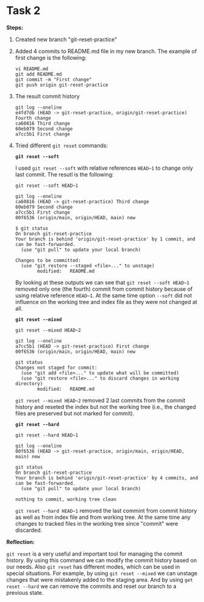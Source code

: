 # Task 2


**Steps:**

1. Created new branch "git-reset-practice"

2. Added 4 commits to README.md file in my new branch. The example of first change is the following:
    ```
    vi README.md
    git add README.md
    git commit -m "First change"
    git push origin git-reset-practice
    ```

3. The result commit history

    ```
    git log --oneline
    e4fd7db (HEAD -> git-reset-practice, origin/git-reset-practice) Fourth change
    ca60816 Third change
    60eb079 Second change
    a7cc5b1 First change
    ```

4. Tried different `git reset` commands:

      **`git reset --soft`**

      I used `git reset --soft` with relative references `HEAD~1` to change only last commit. The resutl is the following:

      ```
      git reset --soft HEAD~1

      git log --oneline
      ca60816 (HEAD -> git-reset-practice) Third change
      60eb079 Second change
      a7cc5b1 First change
      00f6536 (origin/main, origin/HEAD, main) new
      ```

      ```
      $ git status
      On branch git-reset-practice
      Your branch is behind 'origin/git-reset-practice' by 1 commit, and can be fast-forwarded.
        (use "git pull" to update your local branch)

      Changes to be committed:
        (use "git restore --staged <file>..." to unstage)
              modified:   README.md
      ```

      By looking at these outputs we can see that `git reset --soft HEAD~1` removed only one (the fourth) commit from commit history because of using 
      relative reference `HEAD~1`. At the same time option `--soft` did not influence on the working tree and index file as they were not changed at all.

      **`git reset --mixed`**

      ```
      git reset --mixed HEAD~2

      git log --oneline
      a7cc5b1 (HEAD -> git-reset-practice) First change
      00f6536 (origin/main, origin/HEAD, main) new
      ```
      ```
      git status
      Changes not staged for commit:
        (use "git add <file>..." to update what will be committed)
        (use "git restore <file>..." to discard changes in working directory)
              modified:   README.md
      ```
      `git reset --mixed HEAD~2` removed 2 last commits from the commit history and reseted the index but not the working tree 
      (i.e., the changed files are preserved but not marked for commit).


      **`git reset --hard`**

      ```
      git reset --hard HEAD~1

      git log --oneline
      00f6536 (HEAD -> git-reset-practice, origin/main, origin/HEAD, main) new
      ```
      
      ```  
      git status
      On branch git-reset-practice
      Your branch is behind 'origin/git-reset-practice' by 4 commits, and can be fast-forwarded.
        (use "git pull" to update your local branch)

      nothing to commit, working tree clean
      ```

      `git reset --hard HEAD~1` removed the last commint from commit history as well as from index file and from working tree.
      At the same time any changes to tracked files in the working tree since "commit" were discarded.


**Reflection:**

`git reset` is a very useful and important tool for managing the commit history. By using this command we can modify the commit history based
on our needs. Also `git reset` has different modes, which can be used in special situations. For example, by using `git reset --mixed`
we can unstage changes that were mistakenly added to the staging area. And by using `get reset --hard` we can remove the commits 
and reset our branch to a previous state. 

